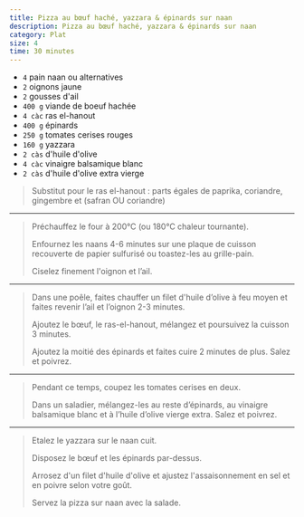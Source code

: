 ```yaml
---
title: Pizza au bœuf haché, yazzara & épinards sur naan
description: Pizza au bœuf haché, yazzara & épinards sur naan
category: Plat
size: 4
time: 30 minutes
---
```


* `4` pain naan ou alternatives
* `2` oignons jaune
* `2` gousses d'ail
* `400 g` viande de boeuf hachée
* `4 càc` ras el-hanout
* `400 g` épinards
* `250 g` tomates cerises rouges
* `160 g` yazzara
* `2 càs` d'huile d'olive
* `4 càc` vinaigre balsamique blanc
* `2 càs` d'huile d'olive extra vierge

> Substitut pour le ras el-hanout : parts égales de paprika, coriandre, gingembre et (safran OU coriandre)

---

> Préchauffez le four à 200°C (ou 180°C chaleur tournante).
>
> Enfournez les naans 4-6 minutes sur une plaque de cuisson recouverte de papier sulfurisé ou toastez-les au grille-pain.
>
> Ciselez finement l'oignon et l’ail.

---

> Dans une poêle, faites chauffer un filet d'huile d’olive à feu moyen et faites revenir l’ail et l’oignon 2-3 minutes.
>
> Ajoutez le bœuf, le ras-el-hanout, mélangez et poursuivez la cuisson 3 minutes.
>
> Ajoutez la moitié des épinards et faites cuire 2 minutes de plus. Salez et poivrez.

---

> Pendant ce temps, coupez les tomates cerises en deux.
>
> Dans un saladier, mélangez-les au reste d’épinards, au vinaigre balsamique blanc et à l’huile d’olive vierge extra. Salez et poivrez.

---

> Etalez le yazzara sur le naan cuit.
>
> Disposez le bœuf et les épinards par-dessus.
>
> Arrosez d'un filet d'huile d'olive et ajustez l'assaisonnement en sel et en poivre selon votre goût.
>
> Servez la pizza sur naan avec la salade.
